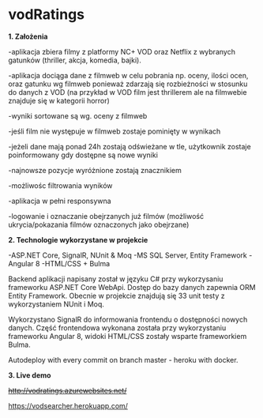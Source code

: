 # vodRatings

**1. Założenia**

-aplikacja zbiera filmy z platformy NC+ VOD oraz Netflix z wybranych gatunków (thriller, akcja, komedia, bajki).

-aplikacja dociąga dane z filmweb w celu pobrania np. oceny, ilości ocen, oraz gatunku wg filmweb ponieważ zdarzają się rozbieżności w stosunku do danych z VOD (na przykład w VOD film jest thrillerem ale na filmwebie znajduje się w kategorii horror)

-wyniki sortowane są wg. oceny z filmweb

-jeśli film nie występuje w filmweb zostaje pominięty w wynikach

-jeżeli dane mają ponad 24h zostają odświeżane w tle, użytkownik zostaje poinformowany gdy dostępne są nowe wyniki

-najnowsze pozycje wyróżnione zostają znacznikiem

-możliwośc filtrowania wyników

-aplikacja w pełni responsywna

-logowanie i oznaczanie obejrzanych już filmów (możliwość ukrycia/pokazania filmów oznaczonych jako obejrzane)


**2. Technologie wykorzystane w projekcie**

-ASP.NET Core, SignalR, NUnit & Moq
-MS SQL Server, Entity Framework
-Angular 8
-HTML/CSS + Bulma

Backend aplikacji napisany został w języku C# przy wykorzysaniu frameworku ASP.NET Core WebApi. Dostęp do bazy danych zapewnia ORM Entity Framework. Obecnie w projekcie znajdują się 33 unit testy z wykorzystaniem NUnit i Moq.

Wykorzystano SignalR do informowania frontendu o dostępności nowych danych. Część frontendowa wykonana została przy wykorzystaniu frameworku Angular 8, widoki HTML/CSS zostały wsparte frameworkiem Bulma.

Autodeploy with every commit on branch master - heroku with docker.


**3. Live demo**

~~http://vodratings.azurewebsites.net/~~

https://vodsearcher.herokuapp.com/

